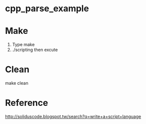 cpp_parse_example
=================

Make
=================
1. Type make 
2. ./scripting then excute

Clean
=================
make clean 

Reference
=================

http://soliduscode.blogspot.tw/search?q=write+a+script+language
